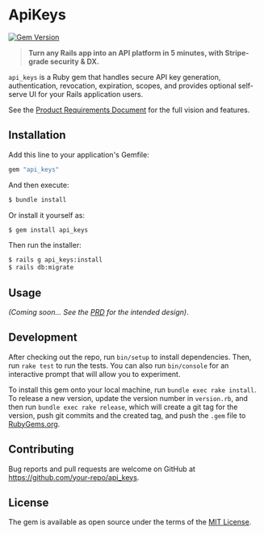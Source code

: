 # ApiKeys

[![Gem Version](https://badge.fury.io/rb/pay.svg)](https://badge.fury.io/rb/pay)

> **Turn any Rails app into an API platform in 5 minutes, with Stripe-grade security & DX.**

`api_keys` is a Ruby gem that handles secure API key generation, authentication, revocation, expiration, scopes, and provides optional self-serve UI for your Rails application users.

See the [Product Requirements Document](.cursor/prd.md) for the full vision and features.

## Installation

Add this line to your application's Gemfile:

```ruby
gem "api_keys"
```

And then execute:

```bash
$ bundle install
```

Or install it yourself as:

```bash
$ gem install api_keys
```

Then run the installer:

```bash
$ rails g api_keys:install
$ rails db:migrate
```

## Usage

_(Coming soon... See the [PRD](.cursor/prd.md) for the intended design)_.

## Development

After checking out the repo, run `bin/setup` to install dependencies. Then, run `rake test` to run the tests. You can also run `bin/console` for an interactive prompt that will allow you to experiment.

To install this gem onto your local machine, run `bundle exec rake install`. To release a new version, update the version number in `version.rb`, and then run `bundle exec rake release`, which will create a git tag for the version, push git commits and the created tag, and push the `.gem` file to [RubyGems.org](https://rubygems.org).

## Contributing

Bug reports and pull requests are welcome on GitHub at https://github.com/your-repo/api_keys. <!-- TODO: Update link -->

## License

The gem is available as open source under the terms of the [MIT License](LICENSE.txt).

